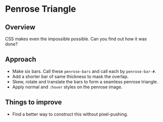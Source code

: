 # Penrose Triangle

## Overview 
CSS makes even the impossible possible. Can you find out how it was done?

## Approach
- Make six bars. Call these `penrose-bars` and call each by `penrose-bar-#`.
- Add a shorter bar of same thickness to mask the overlap.
- Skew, rotate and translate the bars to form a seamless penrose triangle.
- Apply normal and `:hover` styles on the penrose image.

## Things to improve
- Find a better way to construct this without pixel-pushing.